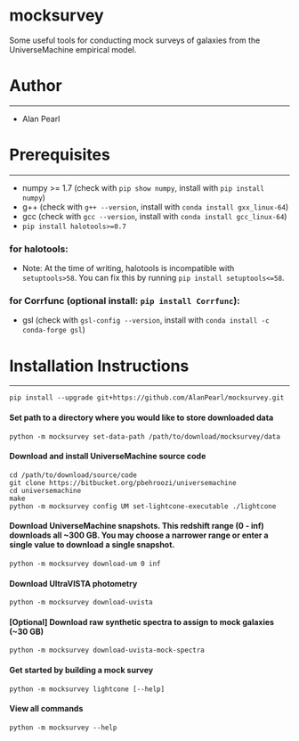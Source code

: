 # mocksurvey

Some useful tools for conducting mock surveys of galaxies from the UniverseMachine empirical model.

# Author
___
- Alan Pearl

# Prerequisites
___
- numpy >= 1.7 (check with `pip show numpy`, install with `pip install numpy`)
- g++ (check with `g++ --version`, install with `conda install gxx_linux-64`)
- gcc (check with `gcc --version`, install with `conda install gcc_linux-64`)
- `pip install halotools>=0.7`
### for halotools:
- Note: At the time of writing, halotools is incompatible with `setuptools>58`. You can fix this by running `pip install setuptools<=58`.
### for Corrfunc (optional install: `pip install Corrfunc`):
- gsl (check with `gsl-config --version`, install with `conda install -c conda-forge gsl`)

# Installation Instructions
___
```
pip install --upgrade git+https://github.com/AlanPearl/mocksurvey.git
```
<!--
```
cd /path/to/download/source/code
git clone https://github.com/AlanPearl/mocksurvey
pip install ./mocksurvey
```
-->

#### Set path to a directory where you would like to store downloaded data
```
python -m mocksurvey set-data-path /path/to/download/mocksurvey/data
```
#### Download and install UniverseMachine source code
```
cd /path/to/download/source/code
git clone https://bitbucket.org/pbehroozi/universemachine
cd universemachine
make
python -m mocksurvey config UM set-lightcone-executable ./lightcone
```
#### Download UniverseMachine snapshots. This redshift range (0 - inf) downloads all ~300 GB. You may choose a narrower range or enter a single value to download a single snapshot.
```
python -m mocksurvey download-um 0 inf
```
#### Download UltraVISTA photometry
```
python -m mocksurvey download-uvista
```
#### [Optional] Download raw synthetic spectra to assign to mock galaxies (~30 GB)
```
python -m mocksurvey download-uvista-mock-spectra
```
#### Get started by building a mock survey
```
python -m mocksurvey lightcone [--help]
```
#### View all commands
```
python -m mocksurvey --help
```

<!-- Deprecated -->
<!-- 
#### If you would like to run halotools models, using the SMDPL simulation
```
cd /path/to/download/source/code
bash mocksurvey/get_smdpl
```
-->
